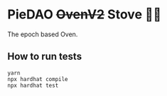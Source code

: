 # PieDAO <s>OvenV2</s> Stove 👨‍🍳

The epoch based Oven. 

## How to run tests

```
yarn
npx hardhat compile
npx hardhat test
```